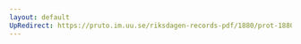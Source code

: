 ```yaml
---
layout: default
UpRedirect: https://pruto.im.uu.se/riksdagen-records-pdf/1880/prot-1880--ak--015/prot-1880--ak--015_015.pdf
---
```

